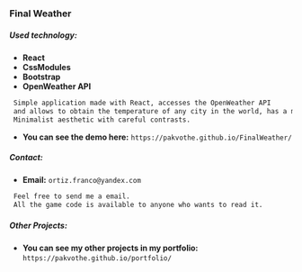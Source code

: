 ### Final Weather

##### Used technology:

-  **React**
-  **CssModules**
-  **Bootstrap**
-  **OpenWeather API**

```sh
 Simple application made with React, accesses the OpenWeather API
 and allows to obtain the temperature of any city in the world, has a mobile version.
 Minimalist aesthetic with careful contrasts.
 ```
 - **You can see the demo here:** `https://pakvothe.github.io/FinalWeather/`

 ##### Contact:

 - **Email:** `ortiz.franco@yandex.com`

```sh
 Feel free to send me a email.
 All the game code is available to anyone who wants to read it.
```

 ##### Other Projects:

 - **You can see my other projects in my portfolio:**  `https://pakvothe.github.io/portfolio/`